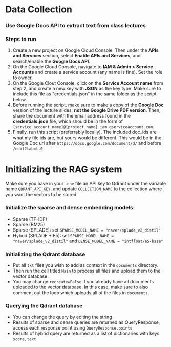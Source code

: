 # Data Collection
### Use Google Docs API to extract text from class lectures
### Steps to run

1. Create a new project on Google Cloud Console. Then under the **APIs and Services** section, select **Enable APIs and Services**, and search/enable the **Google Docs API**.
2. On the Google Cloud Console, navigate to **IAM & Admin > Service Accounts** and create a service account (any name is fine). Set the role to owner.
3. On the Google Clout Console, click on the **Service Account name** from step 2, and create a new key with **JSON** as the key type. Make sure to include this file as "credentials.json" in the same folder as the script below.
4. Before running the script, make sure to make a copy of the **Google Doc** version of the lecture slides, **not the Google Drive PDF version**. Then, share the document with the email address found in the **credentials.json** file, which should be in the form of `[service_account_name]@[project_name].iam.gserviceaccount.com`.
5. Finally, run this script (preferrably locally). The included doc_ids are what my file ids are, but yours would be different. This would be in the Google Doc url after `https://docs.google.com/document/d/` and before `/edit?tab=t.0`

# Initializing the RAG system

Make sure you have in your `.env` file an API key to Qdrant under the variable name `QDRANT_API_KEY`, and update `COLLECTION_NAME` to the collection where you want the vectors to be stored.

### Initialize the sparse and dense embedding models:
- Sparse (TF-IDF)
- Sparse (BM25)
- Sparse (SPLADE): set `SPARSE_MODEL_NAME = "naver/splade_v2_distil"`
- Hybrid (SPLADE + E5): set `SPARSE_MODEL_NAME = "naver/splade_v2_distil"` and `DENSE_MODEL_NAME = "intfloat/e5-base"`

### Initializing the Qdrant database
- Put all `txt` files you wish to add as context in the `documents` directory.
- Then run the cell titled `Main` to process all files and upload them to the vector database.
- You may change `recreate=False` if you already have all documents uploaded to the vector database. In this case, make sure to also comment out the loop which uploads all of the files in `documents`.

### Querying the Qdrant database
- You can change the query by editing the string
- Results of sparse and dense queries are returned as QueryResponse, access each response point using `QueryResponse.points`
- Results of hybrid query are returned as a list of dictionaries with keys `score`, `text`